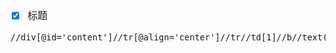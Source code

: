 <font face="Simsun" size=3>

- [x] 标题
~~~
//div[@id='content']//tr[@align='center']//tr//td[1]//b//text()
~~~

</font>